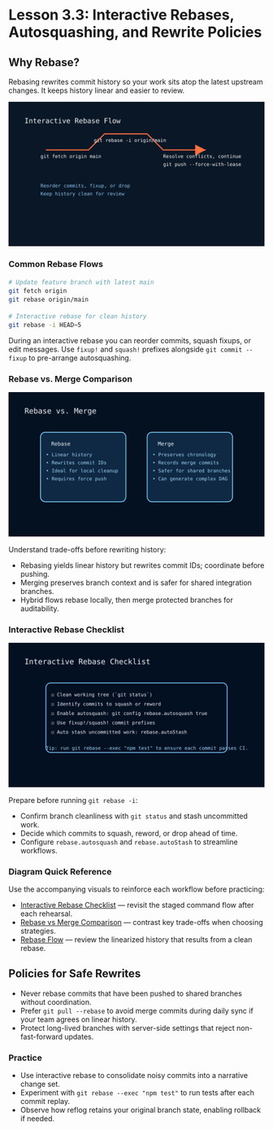 # Lesson 3.3: Interactive Rebases, Autosquashing, and Rewrite Policies

## Why Rebase?

Rebasing rewrites commit history so your work sits atop the latest upstream changes. It keeps history linear and easier to review.

![Rebase Flow](../../../../resources/git/git_rebase_flow.svg)

### Common Rebase Flows

```bash
# Update feature branch with latest main
git fetch origin
git rebase origin/main

# Interactive rebase for clean history
git rebase -i HEAD~5
```

During an interactive rebase you can reorder commits, squash fixups, or edit messages. Use `fixup!` and `squash!` prefixes alongside `git commit --fixup` to pre-arrange autosquashing.

### Rebase vs. Merge Comparison

![Rebase vs Merge Comparison](../../../../resources/git/git_rebase_vs_merge.svg)

Understand trade-offs before rewriting history:

- Rebasing yields linear history but rewrites commit IDs; coordinate before pushing.
- Merging preserves branch context and is safer for shared integration branches.
- Hybrid flows rebase locally, then merge protected branches for auditability.

### Interactive Rebase Checklist

![Interactive Rebase Checklist](../../../../resources/git/git_interactive_rebase.svg)

Prepare before running `git rebase -i`:

- Confirm branch cleanliness with `git status` and stash uncommitted work.
- Decide which commits to squash, reword, or drop ahead of time.
- Configure `rebase.autosquash` and `rebase.autoStash` to streamline workflows.

### Diagram Quick Reference

Use the accompanying visuals to reinforce each workflow before practicing:

- [Interactive Rebase Checklist](../../../../resources/git/git_interactive_rebase.svg) — revisit the staged command flow after each rehearsal.
- [Rebase vs Merge Comparison](../../../../resources/git/git_rebase_vs_merge.svg) — contrast key trade-offs when choosing strategies.
- [Rebase Flow](../../../../resources/git/git_rebase_flow.svg) — review the linearized history that results from a clean rebase.

## Policies for Safe Rewrites

- Never rebase commits that have been pushed to shared branches without coordination.
- Prefer `git pull --rebase` to avoid merge commits during daily sync if your team agrees on linear history.
- Protect long-lived branches with server-side settings that reject non-fast-forward updates.

### Practice

- Use interactive rebase to consolidate noisy commits into a narrative change set.
- Experiment with `git rebase --exec "npm test"` to run tests after each commit replay.
- Observe how reflog retains your original branch state, enabling rollback if needed.
